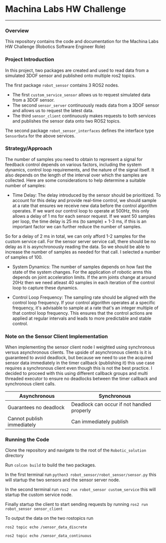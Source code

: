 # Machina Labs HW Challenge
---

### Overview

This repository contains the code and documentation for the Machina Labs HW Challenge (Robotics Software Engineer Role)

### Project Introduction

In this project, two packages are created and used to read data from a simulated 3DOF sensor and published onto multiple ros2 topics.

The first package ```robot_sensor``` contains 3 ROS2 nodes.

* The first ```custom_service_sensor``` allows us to request simulated data from a 3DOF sensor.
* The second ```sensor_server``` continuously reads data from a 3DOF sensor and allows us to request the latest data.
* The third ```sensor_client``` continuously makes requests to both services and publishes the sensor data onto two ROS2 topics.

The second package ```robot_sensor_interfaces``` defines the interface type ```SensorData``` for the above services.

### Strategy/Approach

The number of samples you need to obtain to represent a signal for feedback control depends on various factors, including the system dynamics, control loop requirements, and the nature of the signal itself.
It also depends on the length of the interval over which the samples are collected.
Here are some considerations to help determine a suitable number of samples:

* Time Delay: The delay introduced by the sensor should be prioritized.
  To account for this delay and provide real-time control, we should sample at a rate that ensures we receive new data before the control algorithm operates.
If we want our control loop to operate at 500Hz, this only allows a delay of 1 ms for each sensor request.
If we want 50 samples per loop, the time delay is 25 ms (to sample) + 1-3 ms, if this is an important factor we can further reduce the number of samples.

So for a delay of 2 ms in total, we can only afford 1-2 samples for the custom service call.
For the sensor server service call, there should be no delay as it is asynchronously reading the data. So we should be able
to increase the number of samples as needed for that call. I selected a number of samples of 100.

* System Dynamics: The number of samples depends on how fast the state of the system changes. For the application of robotic arms this depends on joint acceleration limits. If the arm joints change at around 20Hz then we need atleast 40 samples in each iteration of the control loop to capture these dynamics.

* Control Loop Frequency: The sampling rate should be aligned with the control loop frequency. If your control algorithm operates at a specific frequency, it's advisable to sample at a rate that's an integer multiple of that control loop frequency. This ensures that the control actions are applied at regular intervals and leads to more predictable and stable control. 

### Note on the Sensor Client Implementation

When implementing the sensor client node I weighted using synchronous versus asynchronous clients.
The upside of asynchronous clients is it is guaranteed to avoid deadlock, but because we need to use the acquired sensor data immediately 
in the timer callback (publishing it) this use case requires a synchronous client even though this is not the best practice.
I decided to proceed with this using different callback groups and multi threaded executor to ensure no deadlocks between the timer callback
and synchronous client calls.

| Asynchronous      | Synchronous |
| ----------- | ----------- |
| Guarantees no deadlock      | Deadlock can occur if not handled properly       |
| Cannot publish immediately   | Can immediately publish |

### Running the Code

Clone the repository and navigate to the root of the ```Robotic_solution``` directory

Run ```colcon build``` to build the two packages.

In the first terminal run ```python3 robot_sensor/robot_sensor/sensor.py``` this will startup the two sensors and the sensor server node.

In the second terminal run ```ros2 run robot_sensor custom_service``` this will startup the custom service node.

Finally startup the client to start sending requests by running ```ros2 run robot_sensor sensor_client```

To output the data on the two rostopics run

```ros2 topic echo /sensor_data_discrete```

```ros2 topic echo /sensor_data_continuous```
